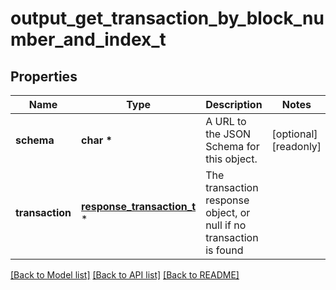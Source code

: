 # output_get_transaction_by_block_number_and_index_t

## Properties
Name | Type | Description | Notes
------------ | ------------- | ------------- | -------------
**schema** | **char \*** | A URL to the JSON Schema for this object. | [optional] [readonly] 
**transaction** | [**response_transaction_t**](response_transaction.md) \* | The transaction response object, or null if no transaction is found | 

[[Back to Model list]](../README.md#documentation-for-models) [[Back to API list]](../README.md#documentation-for-api-endpoints) [[Back to README]](../README.md)


